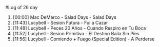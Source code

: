 #Log of 26 day

1. [00:00] Mac DeMarco - Salad Days - Salad Days
1. [11:43] Lucybell - Sesion Futura - Fui a Cazar
1. [11:48] Lucybell - Peces 20 Años - Cuando Respiro en Tu Boca
1. [11:52] Lucybell - Sesion Primitiva - El Destino Baila Sin Pies
1. [11:56] Lucybell - Comiendo + Fuego (Special Edition) - A Perderse
